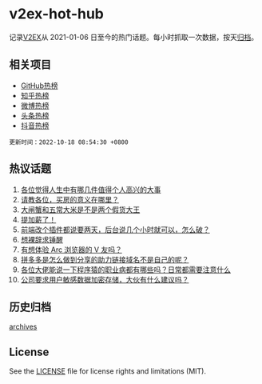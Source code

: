 # v2ex-hot-hub

 记录[V2EX](https://www.v2ex.com/)从 2021-01-06 日至今的热门话题。每小时抓取一次数据，按天[归档](archives)。
 
 ## 相关项目

- [GitHub热榜](https://github.com/snaildev/github-hot-hub)
- [知乎热榜](https://github.com/snaildev/zhihu-hot-hub)
- [微博热榜](https://github.com/snaildev/weibo-hot-hub)
- [头条热榜](https://github.com/snaildev/toutiao-hot-hub)
- [抖音热榜](https://github.com/snaildev/douyin-hot-hub)


 `更新时间：2022-10-18 08:54:30 +0800`

## 热议话题

1. [各位觉得人生中有哪几件值得个人高兴的大事](https://www.v2ex.com/t/887450)
1. [请教各位，买房的意义在哪里？](https://www.v2ex.com/t/887519)
1. [大闸蟹和五常大米是不是两个假货大王](https://www.v2ex.com/t/887422)
1. [提加薪了！](https://www.v2ex.com/t/887408)
1. [前端改个插件都说要两天，后台说几个小时就可以，怎么破？](https://www.v2ex.com/t/887532)
1. [想裸辞求锤醒](https://www.v2ex.com/t/887600)
1. [有想体验 Arc 浏览器的 V 友吗？](https://www.v2ex.com/t/887513)
1. [拼多多是怎么做到分享的助力链接域名不是自己的呢？](https://www.v2ex.com/t/887582)
1. [各位大佬能说一下程序猿的职业病都有哪些吗？日常都需要注意什么](https://www.v2ex.com/t/887533)
1. [公司要求用户敏感数据加密存储，大伙有什么建议吗？](https://www.v2ex.com/t/887563)

## 历史归档

[archives](archives)

## License

See the [LICENSE](LICENSE) file for license rights and limitations (MIT).
